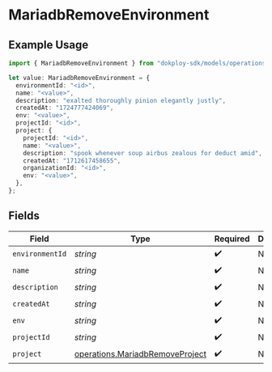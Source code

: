 # MariadbRemoveEnvironment

## Example Usage

```typescript
import { MariadbRemoveEnvironment } from "dokploy-sdk/models/operations";

let value: MariadbRemoveEnvironment = {
  environmentId: "<id>",
  name: "<value>",
  description: "exalted thoroughly pinion elegantly justly",
  createdAt: "1724777424069",
  env: "<value>",
  projectId: "<id>",
  project: {
    projectId: "<id>",
    name: "<value>",
    description: "spook whenever soup airbus zealous for deduct amid",
    createdAt: "1712617458655",
    organizationId: "<id>",
    env: "<value>",
  },
};
```

## Fields

| Field                                                                              | Type                                                                               | Required                                                                           | Description                                                                        |
| ---------------------------------------------------------------------------------- | ---------------------------------------------------------------------------------- | ---------------------------------------------------------------------------------- | ---------------------------------------------------------------------------------- |
| `environmentId`                                                                    | *string*                                                                           | :heavy_check_mark:                                                                 | N/A                                                                                |
| `name`                                                                             | *string*                                                                           | :heavy_check_mark:                                                                 | N/A                                                                                |
| `description`                                                                      | *string*                                                                           | :heavy_check_mark:                                                                 | N/A                                                                                |
| `createdAt`                                                                        | *string*                                                                           | :heavy_check_mark:                                                                 | N/A                                                                                |
| `env`                                                                              | *string*                                                                           | :heavy_check_mark:                                                                 | N/A                                                                                |
| `projectId`                                                                        | *string*                                                                           | :heavy_check_mark:                                                                 | N/A                                                                                |
| `project`                                                                          | [operations.MariadbRemoveProject](../../models/operations/mariadbremoveproject.md) | :heavy_check_mark:                                                                 | N/A                                                                                |